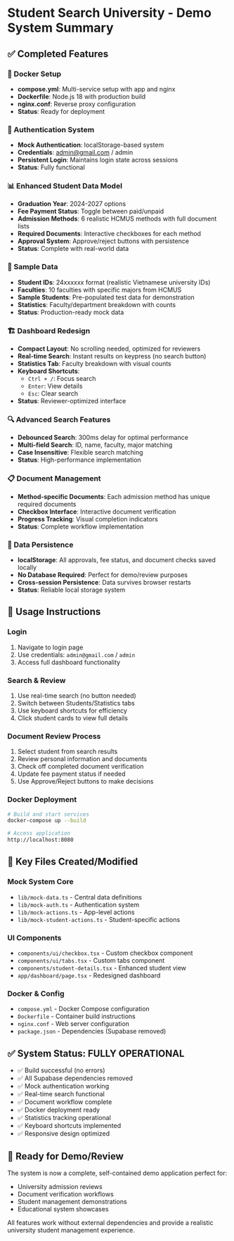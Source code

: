 # Student Search University - Demo System Summary

## ✅ Completed Features

### 🐳 Docker Setup
- **compose.yml**: Multi-service setup with app and nginx
- **Dockerfile**: Node.js 18 with production build
- **nginx.conf**: Reverse proxy configuration
- **Status**: Ready for deployment

### 🔐 Authentication System
- **Mock Authentication**: localStorage-based system
- **Credentials**: admin@gmail.com / admin
- **Persistent Login**: Maintains login state across sessions
- **Status**: Fully functional

### 📊 Enhanced Student Data Model
- **Graduation Year**: 2024-2027 options
- **Fee Payment Status**: Toggle between paid/unpaid
- **Admission Methods**: 6 realistic HCMUS methods with full document lists
- **Required Documents**: Interactive checkboxes for each method
- **Approval System**: Approve/reject buttons with persistence
- **Status**: Complete with real-world data

### 🎯 Sample Data
- **Student IDs**: 24xxxxxx format (realistic Vietnamese university IDs)
- **Faculties**: 10 faculties with specific majors from HCMUS
- **Sample Students**: Pre-populated test data for demonstration
- **Statistics**: Faculty/department breakdown with counts
- **Status**: Production-ready mock data

### 🏗️ Dashboard Redesign
- **Compact Layout**: No scrolling needed, optimized for reviewers
- **Real-time Search**: Instant results on keypress (no search button)
- **Statistics Tab**: Faculty breakdown with visual counts
- **Keyboard Shortcuts**: 
  - `Ctrl + /`: Focus search
  - `Enter`: View details
  - `Esc`: Clear search
- **Status**: Reviewer-optimized interface

### 🔍 Advanced Search Features
- **Debounced Search**: 300ms delay for optimal performance
- **Multi-field Search**: ID, name, faculty, major matching
- **Case Insensitive**: Flexible search matching
- **Status**: High-performance implementation

### 📋 Document Management
- **Method-specific Documents**: Each admission method has unique required documents
- **Checkbox Interface**: Interactive document verification
- **Progress Tracking**: Visual completion indicators
- **Status**: Complete workflow implementation

### 💾 Data Persistence
- **localStorage**: All approvals, fee status, and document checks saved locally
- **No Database Required**: Perfect for demo/review purposes
- **Cross-session Persistence**: Data survives browser restarts
- **Status**: Reliable local storage system

## 🚀 Usage Instructions

### Login
1. Navigate to login page
2. Use credentials: `admin@gmail.com` / `admin`
3. Access full dashboard functionality

### Search & Review
1. Use real-time search (no button needed)
2. Switch between Students/Statistics tabs
3. Use keyboard shortcuts for efficiency
4. Click student cards to view full details

### Document Review Process
1. Select student from search results
2. Review personal information and documents
3. Check off completed document verification
4. Update fee payment status if needed
5. Use Approve/Reject buttons to make decisions

### Docker Deployment
```bash
# Build and start services
docker-compose up --build

# Access application
http://localhost:8080
```

## 📁 Key Files Created/Modified

### Mock System Core
- `lib/mock-data.ts` - Central data definitions
- `lib/mock-auth.ts` - Authentication system
- `lib/mock-actions.ts` - App-level actions
- `lib/mock-student-actions.ts` - Student-specific actions

### UI Components
- `components/ui/checkbox.tsx` - Custom checkbox component
- `components/ui/tabs.tsx` - Custom tabs component
- `components/student-details.tsx` - Enhanced student view
- `app/dashboard/page.tsx` - Redesigned dashboard

### Docker & Config
- `compose.yml` - Docker Compose configuration
- `Dockerfile` - Container build instructions
- `nginx.conf` - Web server configuration
- `package.json` - Dependencies (Supabase removed)

## ✅ System Status: FULLY OPERATIONAL
- ✅ Build successful (no errors)
- ✅ All Supabase dependencies removed
- ✅ Mock authentication working
- ✅ Real-time search functional
- ✅ Document workflow complete
- ✅ Docker deployment ready
- ✅ Statistics tracking operational
- ✅ Keyboard shortcuts implemented
- ✅ Responsive design optimized

## 🎯 Ready for Demo/Review
The system is now a complete, self-contained demo application perfect for:
- University admission reviews
- Document verification workflows  
- Student management demonstrations
- Educational system showcases

All features work without external dependencies and provide a realistic university student management experience.

